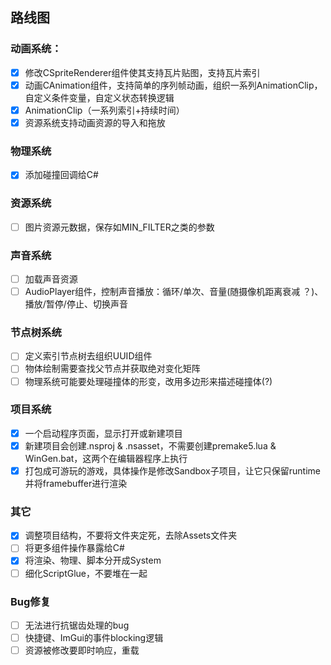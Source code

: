 ## 路线图

### 动画系统：

- [x] 修改CSpriteRenderer组件使其支持瓦片贴图，支持瓦片索引
- [x] 动画CAnimation组件，支持简单的序列帧动画，组织一系列AnimationClip，自定义条件变量，自定义状态转换逻辑
- [x] AnimationClip（一系列索引+持续时间）
- [x] 资源系统支持动画资源的导入和拖放

### 物理系统

- [x] 添加碰撞回调给C#

### 资源系统

- [ ] 图片资源元数据，保存如MIN_FILTER之类的参数

### 声音系统

- [ ] 加载声音资源
- [ ] AudioPlayer组件，控制声音播放：循环/单次、音量(随摄像机距离衰减 ？)、播放/暂停/停止、切换声音

### 节点树系统

- [ ] 定义索引节点树去组织UUID组件
- [ ] 物体绘制需要查找父节点并获取绝对变化矩阵
- [ ] 物理系统可能要处理碰撞体的形变，改用多边形来描述碰撞体(?)

### 项目系统

- [x] 一个启动程序页面，显示打开或新建项目
- [x] 新建项目会创建.nsproj & .nsasset，不需要创建premake5.lua & WinGen.bat，这两个在编辑器程序上执行
- [x] 打包成可游玩的游戏，具体操作是修改Sandbox子项目，让它只保留runtime并将framebuffer进行渲染

### 其它

- [x] 调整项目结构，不要将文件夹定死，去除Assets文件夹
- [ ] 将更多组件操作暴露给C#
- [x] 将渲染、物理、脚本分开成System
- [ ] 细化ScriptGlue，不要堆在一起

### Bug修复

- [ ] 无法进行抗锯齿处理的bug
- [ ] 快捷键、ImGui的事件blocking逻辑
- [ ] 资源被修改要即时响应，重载